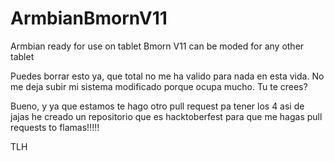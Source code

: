 # ArmbianBmornV11
Armbian ready for use on tablet Bmorn V11 can be moded for any other tablet

Puedes borrar esto ya, que total no me ha valido para nada en esta vida. No me deja subir mi sistema modificado porque ocupa mucho. Tu te crees?

Bueno, y ya que estamos te hago otro pull request pa tener los 4 asi de jajas he creado un repositorio que es hacktoberfest para que me hagas pull requests to flamas!!!!!

TLH
